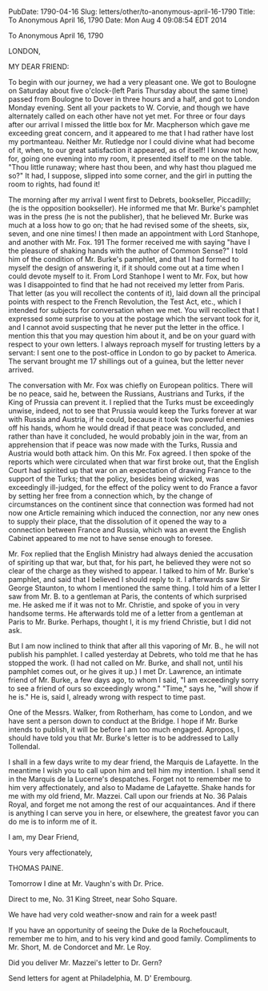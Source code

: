 PubDate: 1790-04-16
Slug: letters/other/to-anonymous-april-16-1790
Title: To Anonymous  April 16, 1790
Date: Mon Aug  4 09:08:54 EDT 2014

   To Anonymous  April 16, 1790

   LONDON,

   MY DEAR FRIEND:

   To begin with our journey, we had a very pleasant one. We got to Boulogne
   on Saturday about five o'clock-(left Paris Thursday about the same time)
   passed from Boulogne to Dover in three hours and a half, and got to London
   Monday evening. Sent all your packets to W. Corvie, and though we have
   alternately called on each other have not yet met. For three or four days
   after our arrival I missed the little box for Mr. Macpherson which gave me
   exceeding great concern, and it appeared to me that I had rather have lost
   my portmanteau. Neither Mr. Rutledge nor I could divine what had become of
   it, when, to our great satisfaction it appeared, as of itself! I know not
   how, for, going one evening into my room, it presented itself to me on the
   table. "Thou little runaway; where hast thou been, and why hast thou
   plagued me so?" It had, I suppose, slipped into some corner, and the girl
   in putting the room to rights, had found it!

   The morning after my arrival I went first to Debrets, bookseller,
   Piccadilly; (he is the opposition bookseller). He informed me that Mr.
   Burke's pamphlet was in the press (he is not the publisher), that he
   believed Mr. Burke was much at a loss how to go on; that he had revised
   some of the sheets, six, seven, and one nine times! I then made an
   appointment with Lord Stanhope, and another with Mr. Fox. 191 The former
   received me with saying "have I the pleasure of shaking hands with the
   author of Common Sense?" I told him of the condition of Mr. Burke's
   pamphlet, and that I had formed to myself the design of answering it, if
   it should come out at a time when I could devote myself to it. From Lord
   Stanhope I went to Mr. Fox, but how was I disappointed to find that he had
   not received my letter from Paris. That letter (as you will recollect the
   contents of it), laid down all the principal points with respect to the
   French Revolution, the Test Act, etc., which I intended for subjects for
   conversation when we met. You will recollect that I expressed some
   surprise to you at the postage which the servant took for it, and I cannot
   avoid suspecting that he never put the letter in the office. I mention
   this that you may question him about it, and be on your guard with respect
   to your own letters. I always reproach myself for trusting letters by a
   servant: I sent one to the post-office in London to go by packet to
   America. The servant brought me 17 shillings out of a guinea, but the
   letter never arrived.

   The conversation with Mr. Fox was chiefly on European politics. There will
   be no peace, said he, between the Russians, Austrians and Turks, if the
   King of Prussia can prevent it. I replied that the Turks must be
   exceedingly unwise, indeed, not to see that Prussia would keep the Turks
   forever at war with Russia and Austria, if he could, because it took two
   powerful enemies off his hands, whom he would dread if that peace was
   concluded, and rather than have it concluded, he would probably join in
   the war, from an apprehension that if peace was now made with the Turks,
   Russia and Austria would both attack him. On this Mr. Fox agreed. I then
   spoke of the reports which were circulated when that war first broke out,
   that the English Court had spirited up that war on an expectation of
   drawing France to the support of the Turks; that the policy, besides being
   wicked, was exceedingly ill-judged, for the effect of the policy went to
   do France a favor by setting her free from a connection which, by the
   change of circumstances on the continent since that connection was formed
   had not now one Article remaining which induced the connection, nor any
   new ones to supply their place, that the dissolution of it opened the way
   to a connection between France and Russia, which was an event the English
   Cabinet appeared to me not to have sense enough to foresee.

   Mr. Fox replied that the English Ministry had always denied the accusation
   of spiriting up that war, but that, for his part, he believed they were
   not so clear of the charge as they wished to appear. I talked to him of
   Mr. Burke's pamphlet, and said that I believed I should reply to it. I
   afterwards saw Sir George Staunton, to whom I mentioned the same thing. I
   told him of a letter I saw from Mr. B. to a gentleman at Paris, the
   contents of which surprised me. He asked me if it was not to Mr. Christie,
   and spoke of you in very handsome terms. He afterwards told me of a letter
   from a gentleman at Paris to Mr. Burke. Perhaps, thought I, it is my
   friend Christie, but I did not ask.

   But I am now inclined to think that after all this vaporing of Mr. B., he
   will not publish his pamphlet. I called yesterday at Debrets, who told me
   that he has stopped the work. (I had not called on Mr. Burke, and shall
   not, until his pamphlet comes out, or he gives it up.) I met Dr. Lawrence,
   an intimate friend of Mr. Burke, a few days ago, to whom I said, "I am
   exceedingly sorry to see a friend of ours so exceedingly wrong." "Time,"
   says he, "will show if he is." He is, said I, already wrong with respect
   to time past.

   One of the Messrs. Walker, from Rotherham, has come to London, and we have
   sent a person down to conduct at the Bridge. I hope if Mr. Burke intends
   to publish, it will be before I am too much engaged. Apropos, I should
   have told you that Mr. Burke's letter is to be addressed to Lally
   Tollendal.

   I shall in a few days write to my dear friend, the Marquis de Lafayette.
   In the meantime I wish you to call upon him and tell him my intention. I
   shall send it in the Marquis de la Lucerne's despatches. Forget not to
   remember me to him very affectionately, and also to Madame de Lafayette.
   Shake hands for me with my old friend, Mr. Mazzei. Call upon our friends
   at No. 36 Palais Royal, and forget me not among the rest of our
   acquaintances. And if there is anything I can serve you in here, or
   elsewhere, the greatest favor you can do me is to inform me of it.

   I am, my Dear Friend,

   Yours very affectionately,

   THOMAS PAINE.

   Tomorrow I dine at Mr. Vaughn's with Dr. Price.

   Direct to me, No. 31 King Street, near Soho Square.

   We have had very cold weather-snow and rain for a week past!

   If you have an opportunity of seeing the Duke de la Rochefoucault,
   remember me to him, and to his very kind and good family. Compliments to
   Mr. Short, M. de Condorcet and Mr. Le Roy.

   Did you deliver Mr. Mazzei's letter to Dr. Gern?

   Send letters for agent at Philadelphia, M. D' Erembourg.

    
